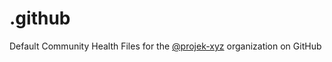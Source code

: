 # .github

Default Community Health Files for the [@projek-xyz](https://github.com/projek-xyz) organization on GitHub